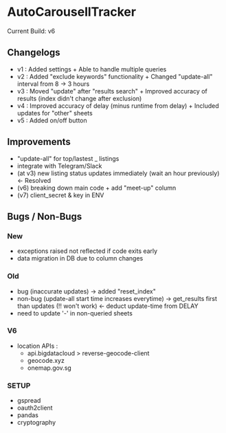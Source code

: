 # AutoCarousellTracker

Current Build: v6

## Changelogs

- v1 : Added settings + Able to handle multiple queries
- v2 : Added "exclude keywords" functionality + Changed "update-all" interval from 8 -> 3 hours
- v3 : Moved "update" after "results search" + Improved accuracy of results (index didn't change after exclusion)
- v4 : Improved accuracy of delay (minus runtime from delay) + Included updates for "other" sheets
- v5 : Added on/off button

## Improvements

- "update-all" for top/lastest \_ listings
- integrate with Telegram/Slack
- (at v3) new listing status updates immediately (wait an hour previously) <- Resolved
- (v6) breaking down main code + add "meet-up" column
- (v7) client_secret & key in ENV

## Bugs / Non-Bugs

### New

- exceptions raised not reflected if code exits early
- data migration in DB due to column changes

### Old

- bug (inaccurate updates) -> added "reset_index"
- non-bug (update-all start time increases everytime) -> get_results first than updates (!! won't work) <- deduct update-time from DELAY
- need to update '-' in non-queried sheets

### V6

- location APIs :
  - api.bigdatacloud > reverse-geocode-client
  - geocode.xyz
  - onemap.gov.sg

### SETUP

- gspread
- oauth2client
- pandas
- cryptography
